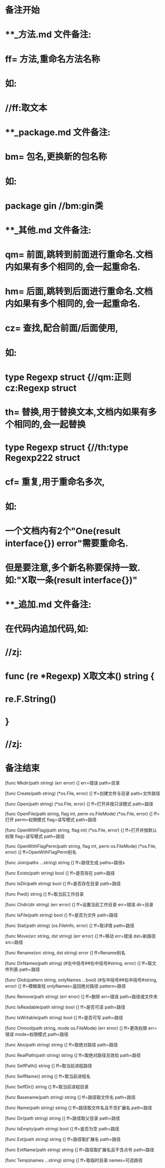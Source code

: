# 备注开始
# **_方法.md 文件备注:
# ff= 方法,重命名方法名称
# 如:
# //ff:取文本

# **_package.md 文件备注:
# bm= 包名,更换新的包名称 
# 如: 
# package gin //bm:gin类

# **_其他.md 文件备注:
# qm= 前面,跳转到前面进行重命名.文档内如果有多个相同的,会一起重命名.
# hm= 后面,跳转到后面进行重命名.文档内如果有多个相同的,会一起重命名.
# cz= 查找,配合前面/后面使用,
# 如:
# type Regexp struct {//qm:正则 cz:Regexp struct
#
# th= 替换,用于替换文本,文档内如果有多个相同的,会一起替换
# type Regexp struct {//th:type Regexp222 struct
#
# cf= 重复,用于重命名多次,
# 如: 
# 一个文档内有2个"One(result interface{}) error"需要重命名.
# 但是要注意,多个新名称要保持一致. 如:"X取一条(result interface{})"

# **_追加.md 文件备注:
# 在代码内追加代码,如:
# //zj:
# func (re *Regexp) X取文本() string { 
#    re.F.String()
# }
# //zj:
# 备注结束

[func Mkdir(path string) (err error) {]
err=错误
path=目录

[func Create(path string) (*os.File, error) {]
ff=创建文件与目录
path=文件路径

[func Open(path string) (*os.File, error) {]
ff=打开并按只读模式
path=路径

[func OpenFile(path string, flag int, perm os.FileMode) (*os.File, error) {]
ff=打开
perm=权限模式
flag=读写模式
path=路径

[func OpenWithFlag(path string, flag int) (*os.File, error) {]
ff=打开并按默认权限
flag=读写模式
path=路径

[func OpenWithFlagPerm(path string, flag int, perm os.FileMode) (*os.File, error) {]
ff=OpenWithFlagPerm别名

[func Join(paths ...string) string {]
ff=路径生成
paths=路径s

[func Exists(path string) bool {]
ff=是否存在
path=路径

[func IsDir(path string) bool {]
ff=是否存在目录
path=路径

[func Pwd() string {]
ff=取当前工作目录

[func Chdir(dir string) (err error) {]
ff=设置当前工作目录
err=错误
dir=目录

[func IsFile(path string) bool {]
ff=是否为文件
path=路径

[func Stat(path string) (os.FileInfo, error) {]
ff=取详情
path=路径

[func Move(src string, dst string) (err error) {]
ff=移动
err=错误
dst=新路径
src=路径

[func Rename(src string, dst string) error {]
ff=Rename别名

[func DirNames(path string) (#左中括号##右中括号#string, error) {]
ff=取文件列表
path=路径

[func Glob(pattern string, onlyNames ...bool) (#左中括号##右中括号#string, error) {]
ff=模糊查找
onlyNames=返回绝对路径
pattern=路径

[func Remove(path string) (err error) {]
ff=删除
err=错误
path=路径或文件夹

[func IsReadable(path string) bool {]
ff=是否可读
path=路径

[func IsWritable(path string) bool {]
ff=是否可写
path=路径

[func Chmod(path string, mode os.FileMode) (err error) {]
ff=更改权限
err=错误
mode=权限模式
path=路径

[func Abs(path string) string {]
ff=取绝对路径
path=路径

[func RealPath(path string) string {]
ff=取绝对路径且效验
path=路径

[func SelfPath() string {]
ff=取当前进程路径

[func SelfName() string {]
ff=取当前进程名

[func SelfDir() string {]
ff=取当前进程目录

[func Basename(path string) string {]
ff=路径取文件名
path=路径

[func Name(path string) string {]
ff=路径取文件名且不含扩展名
path=路径

[func Dir(path string) string {]
ff=路径取父目录
path=路径

[func IsEmpty(path string) bool {]
ff=是否为空
path=路径

[func Ext(path string) string {]
ff=路径取扩展名
path=路径

[func ExtName(path string) string {]
ff=路径取扩展名且不含点号
path=路径

[func Temp(names ...string) string {]
ff=取临时目录
names=可选路径
